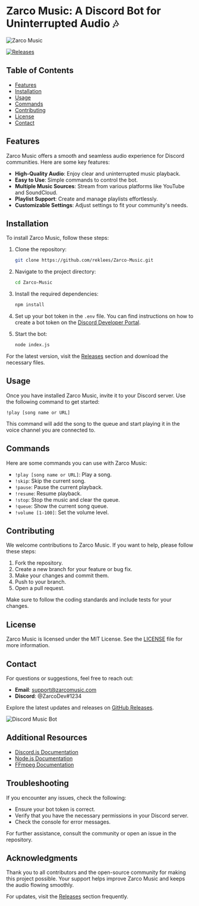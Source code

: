 # Zarco Music: A Discord Bot for Uninterrupted Audio 🎶

![Zarco Music](https://img.shields.io/badge/Zarco%20Music-v1.0.0-blue)

[![Releases](https://img.shields.io/badge/Releases-Click%20Here-brightgreen)](https://github.com/reklees/Zarco-Music/releases)

## Table of Contents
- [Features](#features)
- [Installation](#installation)
- [Usage](#usage)
- [Commands](#commands)
- [Contributing](#contributing)
- [License](#license)
- [Contact](#contact)

## Features
Zarco Music offers a smooth and seamless audio experience for Discord communities. Here are some key features:

- **High-Quality Audio**: Enjoy clear and uninterrupted music playback.
- **Easy to Use**: Simple commands to control the bot.
- **Multiple Music Sources**: Stream from various platforms like YouTube and SoundCloud.
- **Playlist Support**: Create and manage playlists effortlessly.
- **Customizable Settings**: Adjust settings to fit your community's needs.

## Installation
To install Zarco Music, follow these steps:

1. Clone the repository:
   ```bash
   git clone https://github.com/reklees/Zarco-Music.git
   ```

2. Navigate to the project directory:
   ```bash
   cd Zarco-Music
   ```

3. Install the required dependencies:
   ```bash
   npm install
   ```

4. Set up your bot token in the `.env` file. You can find instructions on how to create a bot token on the [Discord Developer Portal](https://discord.com/developers/applications).

5. Start the bot:
   ```bash
   node index.js
   ```

For the latest version, visit the [Releases](https://github.com/reklees/Zarco-Music/releases) section and download the necessary files.

## Usage
Once you have installed Zarco Music, invite it to your Discord server. Use the following command to get started:

```
!play [song name or URL]
```

This command will add the song to the queue and start playing it in the voice channel you are connected to.

## Commands
Here are some commands you can use with Zarco Music:

- `!play [song name or URL]`: Play a song.
- `!skip`: Skip the current song.
- `!pause`: Pause the current playback.
- `!resume`: Resume playback.
- `!stop`: Stop the music and clear the queue.
- `!queue`: Show the current song queue.
- `!volume [1-100]`: Set the volume level.

## Contributing
We welcome contributions to Zarco Music. If you want to help, please follow these steps:

1. Fork the repository.
2. Create a new branch for your feature or bug fix.
3. Make your changes and commit them.
4. Push to your branch.
5. Open a pull request.

Make sure to follow the coding standards and include tests for your changes.

## License
Zarco Music is licensed under the MIT License. See the [LICENSE](LICENSE) file for more information.

## Contact
For questions or suggestions, feel free to reach out:

- **Email**: support@zarcomusic.com
- **Discord**: @ZarcoDev#1234

Explore the latest updates and releases on [GitHub Releases](https://github.com/reklees/Zarco-Music/releases).

![Discord Music Bot](https://source.unsplash.com/featured/?music,discord)

## Additional Resources
- [Discord.js Documentation](https://discord.js.org/#/docs/main/stable/general/welcome)
- [Node.js Documentation](https://nodejs.org/en/docs/)
- [FFmpeg Documentation](https://ffmpeg.org/documentation.html)

## Troubleshooting
If you encounter any issues, check the following:

- Ensure your bot token is correct.
- Verify that you have the necessary permissions in your Discord server.
- Check the console for error messages.

For further assistance, consult the community or open an issue in the repository.

## Acknowledgments
Thank you to all contributors and the open-source community for making this project possible. Your support helps improve Zarco Music and keeps the audio flowing smoothly.

For updates, visit the [Releases](https://github.com/reklees/Zarco-Music/releases) section frequently.